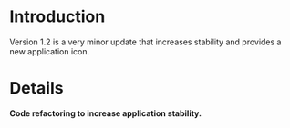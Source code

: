 # Introduction #

Version 1.2 is a very minor update that increases stability and provides a new application icon.

# Details #


**Code refactoring to increase application stability.**

